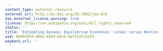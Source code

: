 ```yaml
---
content_type: external-resource
external_url: http://dx.doi.org/10.1002/jae.814
has_external_license_warning: true
license: https://en.wikipedia.org/wiki/All_rights_reserved
status: ''
title: 'Estimating Dynamic Equilibrium Economies: Linear versus Nonlinear Likelihood'
uid: 866b3dfd-d05e-4429-b8c6-8a731d7cb1f4
wayback_url: ''
---
```

